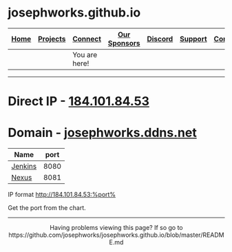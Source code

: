 # josephworks.github.io
| [Home](README.md) | [Projects](PROJECTS.md) | [Connect](CONNECT.md) | [Our Sponsors](SPONSORS.md) | [Discord](DISCORD.md) | [Support](SUPPORT.md) | [Contribute](CONTRIBUTE.md) | [Our GitHub](http://github.com/josephworks) |
|-------------------|-------------------------|-----------------------|-----------------------------|-----------------------|-----------------------|-----------------------------|--------------------------------------|
||| You are here!     |                         |                       |                             |                       |                       |                             |                                      |
------
# Direct IP - [184.101.84.53](http://184.101.84.53)
# Domain - [josephworks.ddns.net](http://josephworks.ddns.net)

| Name  | port |
|---------|------|
| [Jenkins](http://184.101.84.53:8080) | 8080 |
| [Nexus](http://184.101.84.53:8081)   | 8081 |

IP format http://184.101.84.53:%port%

Get the port from the chart.

------
<p align="center">Having problems viewing this page? If so go to https://github.com/josephworks/josephworks.github.io/blob/master/README.md </p>
